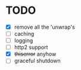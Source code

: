 # TODO

- [x] remove all the 'unwrap's
- [ ] caching
- [ ] logging
- [ ] http2 support
- [x] ~~thiserror~~ anyhow
- [ ] graceful shutdown
